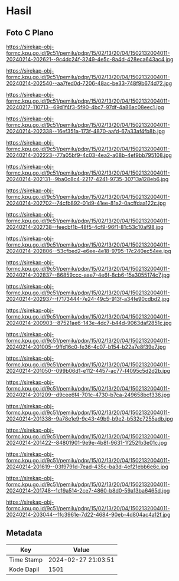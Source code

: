 # Hasil

## Foto C Plano

https://sirekap-obj-formc.kpu.go.id/9c51/pemilu/pdpr/15/02/13/20/04/1502132004011-20240214-202621--9c4dc24f-3249-4e5c-8a4d-428eca643ac4.jpg

https://sirekap-obj-formc.kpu.go.id/9c51/pemilu/pdpr/15/02/13/20/04/1502132004011-20240214-202540--aa7fed0d-7206-48ac-be33-748f9b674d72.jpg

https://sirekap-obj-formc.kpu.go.id/9c51/pemilu/pdpr/15/02/13/20/04/1502132004011-20240217-110713--69d1f4f3-5f90-4bc7-97df-4a86ac08eec1.jpg

https://sirekap-obj-formc.kpu.go.id/9c51/pemilu/pdpr/15/02/13/20/04/1502132004011-20240214-202338--16ef351a-173f-4870-aafd-67a33af4fb8b.jpg

https://sirekap-obj-formc.kpu.go.id/9c51/pemilu/pdpr/15/02/13/20/04/1502132004011-20240214-202223--77a05bf9-4c03-4ea2-a08b-4ef9bb795108.jpg

https://sirekap-obj-formc.kpu.go.id/9c51/pemilu/pdpr/15/02/13/20/04/1502132004011-20240214-202131--9ba0c8c4-2217-4241-9735-30713a128eb6.jpg

https://sirekap-obj-formc.kpu.go.id/9c51/pemilu/pdpr/15/02/13/20/04/1502132004011-20240214-202702--74cfb892-01d9-41ee-81a2-0acffdaa122c.jpg

https://sirekap-obj-formc.kpu.go.id/9c51/pemilu/pdpr/15/02/13/20/04/1502132004011-20240214-202738--feecbf1b-48f5-4cf9-96f1-81c53c10af98.jpg

https://sirekap-obj-formc.kpu.go.id/9c51/pemilu/pdpr/15/02/13/20/04/1502132004011-20240214-202806--53cfbed2-e6ee-4e18-9795-17c240ec54ee.jpg

https://sirekap-obj-formc.kpu.go.id/9c51/pemilu/pdpr/15/02/13/20/04/1502132004011-20240214-202837--86859ccc-aae7-4e6f-8cb6-15a3055174c7.jpg

https://sirekap-obj-formc.kpu.go.id/9c51/pemilu/pdpr/15/02/13/20/04/1502132004011-20240214-202937--f7173444-7e24-49c5-913f-a34fe90cdbd2.jpg

https://sirekap-obj-formc.kpu.go.id/9c51/pemilu/pdpr/15/02/13/20/04/1502132004011-20240214-200903--87521ae6-143e-4dc7-b44d-9063daf2851c.jpg

https://sirekap-obj-formc.kpu.go.id/9c51/pemilu/pdpr/15/02/13/20/04/1502132004011-20240214-201005--9ffd16c0-fe36-4c07-b154-b22a7e8f39e7.jpg

https://sirekap-obj-formc.kpu.go.id/9c51/pemilu/pdpr/15/02/13/20/04/1502132004011-20240214-201050--099b06d1-e112-4457-ac77-f4095c5d2d2b.jpg

https://sirekap-obj-formc.kpu.go.id/9c51/pemilu/pdpr/15/02/13/20/04/1502132004011-20240214-201209--d9cee6f4-701c-4730-b7ca-249658bcf336.jpg

https://sirekap-obj-formc.kpu.go.id/9c51/pemilu/pdpr/15/02/13/20/04/1502132004011-20240214-201338--9a78e1e9-9c43-49b9-b9e2-b532c7255adb.jpg

https://sirekap-obj-formc.kpu.go.id/9c51/pemilu/pdpr/15/02/13/20/04/1502132004011-20240214-201422--84801901-9e9e-4b8f-9631-1f252fb3e01c.jpg

https://sirekap-obj-formc.kpu.go.id/9c51/pemilu/pdpr/15/02/13/20/04/1502132004011-20240214-201619--03f9791d-7ead-435c-ba3d-4ef21ebb6e6c.jpg

https://sirekap-obj-formc.kpu.go.id/9c51/pemilu/pdpr/15/02/13/20/04/1502132004011-20240214-201748--1c19a514-2ce7-4860-b8d0-59a13ba6465d.jpg

https://sirekap-obj-formc.kpu.go.id/9c51/pemilu/pdpr/15/02/13/20/04/1502132004011-20240214-203044--1fc3961e-7d22-4684-90eb-4d804ac4a12f.jpg


## Metadata

| Key        | Value               |
| ---------- | ------------------- |
| Time Stamp | 2024-02-27 21:03:51 |
| Kode Dapil | 1501                |



